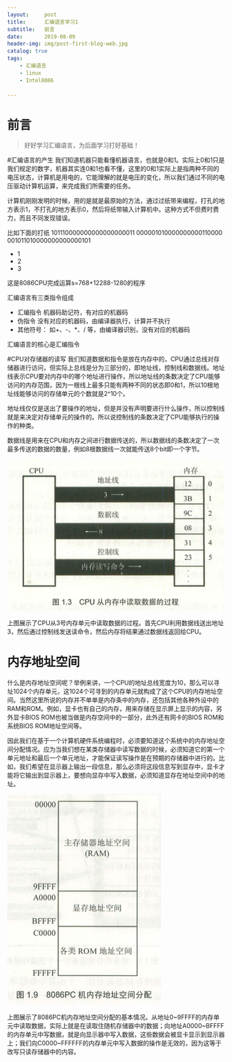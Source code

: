 ```yaml
---
layout:     post
title:      汇编语言学习1
subtitle:   前言
date:       2019-08-09
header-img: img/post-first-blog-web.jpg
catalog: true
tags:
    - 汇编语言
    - linux
    - Intel8086
    
---
```

# 前言

>好好学习汇编语言，为后面学习打好基础！


#汇编语言的产生
我们知道机器只能看懂机器语言，也就是0和1。实际上0和1只是我们规定的数字，机器其实连0和1也看不懂，这里的0和1实际上是指两种不同的电压状态，计算机是用电的，它能理解的就是电压的变化，所以我们通过不同的电压驱动计算机运算，来完成我们所需要的任务。

计算机刚刚发明的时候，用的是就是最原始的方法，通过过纸带来编程，打孔的地方表示1，不打孔的地方表示0，然后将纸带输入计算机中。这种方式不但费时费力，而且不同发现错误。

比如下面的打纸
101110000000000000000011 000001010000000000110000 001011010000000000000101

- 1
- 2
- 3

这是8086CPU完成运算s=768+12288-1280的程序

汇编语言有三类指令组成

- 汇编指令 机器码助记符，有对应的机器码
- 伪指令 没有对应的机器码，由编译器执行，计算并不执行
- 其他符号： 如+、-、*、/ 等，由编译器识别，没有对应的机器码

汇编语言的核心是汇编指令

#CPU对存储器的读写
我们知道数据和指令是放在内存中的，CPU通过总线对存储器进行访问，但实际上总线是分为三部分的，即地址线，控制线和数据线。地址线表示CPU要对内存中的哪个地址进行操作，所以地址线的条数决定了CPU能够访问的内存范围，因为一根线上最多只能有两种不同的状态即0和1，所以10根地址线能够访问的存储单元的个数就是2^10个。

地址线仅仅是送出了要操作的地址，但是并没有声明要进行什么操作，所以控制线就是来决定对存储单元的操作的。所以说控制线的条数决定了CPU能够执行的操作的种类。

数据线是用来在CPU和内存之间进行数据传送的，所以数据线的条数决定了一次最多传送的数据的数量，例如8根数据线一次就能传送8个bit即一个字节。

![](https://raw.githubusercontent.com/dbb4560/StorePicturebed/master/wirtePicture/image20190809223222.png)

上图展示了CPU从3号内存单元中读取数据的过程。首先CPU利用数据线送出地址3，然后通过控制线发送读命令，然后内存将结果通过数据线返回给CPU。

# 内存地址空间
什么是内存地址空间呢？举例来讲，一个CPU的地址总线宽度为10，那么可以寻址1024个内存单元，这1024个可寻到的内存单元就构成了这个CPU的内存地址空间。当然这里所说的内存并不单单是内存条中的内存，还包括其他各种外设中的RAM和ROM。例如，显卡也有自己的内存，用来存储在显示屏上显示的内容，另外显卡BIOS ROM也被当做是内存空间中的一部分，此外还有网卡的BIOS ROM和系统BIOS ROM地址空间等。

因此我们在基于一个计算机硬件系统编程时，必须要知道这个系统中的内存地址空间分配情况。应为当我们想在某类存储器中读写数据的时候，必须知道它的第一个单元地址和最后一个单元地址，才能保证读写操作是在预期的存储器中进行的。比如，我们希望在显示器上输出一段信息，那么必须将这段信息写到显存中，显卡才能将它输出到显示器上，要想向显存中写入数据，必须知道显存在地址空间中的地址。

![](https://raw.githubusercontent.com/dbb4560/StorePicturebed/master/wirtePicture/image20190809223710.png)

上图展示了8086PC机内存地址空间分配的基本情况。从地址0~9FFFF的内存单元中读取数据，实际上就是在读取住随机存储器中的数据；向地址A0000~BFFFF的内存单元中写数据，就是向显示器中写入数据，这些数据会被显卡显示到显示器上；我们向C0000~FFFFFF的内存单元中写入数据的操作是无效的，因为这等于改写只读存储器中的内容。